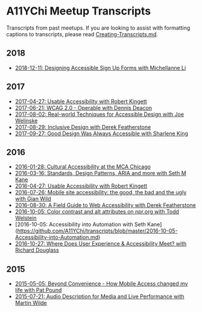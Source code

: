 # A11YChi Meetup Transcripts
Transcripts from past meetups. If you are looking to assist with formatting captions to transcripts, please read [Creating-Transcripts.md](https://github.com/A11YChi/transcripts/blob/master/Creating-Transcripts.md).

## 2018
* [2018-12-11: Designing Accessible Sign Up Forms with Michellanne Li](https://github.com/A11YChi/transcripts/blob/master/2018-12-11-Designing-Accessible-Sign-Up-Forms.md)

## 2017
* [2017-04-27: Usable Accessibility with Robert Kingett](https://github.com/A11YChi/transcripts/blob/master/2016-04-27-Usable-Accessibility.md)
* [2017-06-21: WCAG 2.0 - Operable with Dennis Deacon](https://github.com/A11YChi/transcripts/blob/master/2017-06-17-WCAG-Operable.md)
* [2017-08-02: Real-world Techniques for Accessible Design with Joe Welinske](https://github.com/A11YChi/transcripts/blob/master/2017-08-02-Real-world-Techniques-for-Accessible-Design.md)
* [2017-08-29: Inclusive Design with Derek Featherstone](https://github.com/A11YChi/transcripts/blob/master/2017-08-29-Inclusive-Design.md)
* [2017-09-27: Good Design Was Always Accessible with Sharlene King](https://github.com/A11YChi/transcripts/blob/master/2017-09-27-Good-Design-Was-Always-Accessible.md)

## 2016
* [2016-01-28: Cultural Accessibility at the MCA Chicago](https://github.com/A11YChi/transcripts/blob/master/2016-01-28-Cultural-Accessibility-at-the-MCA-Chicago.md)
* [2016-03-16: Standards, Design Patterns, ARIA and more with Seth M Kane](https://github.com/A11YChi/transcripts/blob/master/2016-03-16-Standards-Design-Patterns-ARIA-and-more.md)
* [2016-04-27: Usable Accessibility with Robert Kingett](https://github.com/A11YChi/transcripts/blob/master/2016-04-27-Usable-Accessibility.md)
* [2016-07-26: Mobile site accessibility: the good, the bad and the ugly with Gian Wild](https://github.com/A11YChi/transcripts/blob/master/2016-07-26-Mobile-site-accessibility.md)
* [2016-08-30: A Field Guide to Web Accessibility with Derek Featherstone](https://github.com/A11YChi/transcripts/blob/master/2016-08-30-A-Field-Guide-to-Web-Accessibility.md)
* [2016-10-05: Color contrast and alt attributes on npr.org with Todd Welstein](https://github.com/A11YChi/transcripts/blob/master/2016-10-05-Color-contrast-and-alt-attributes-on-npr.md)
* [2016-10-05: Accessibility into Automation with Seth Kane] 
(https://github.com/A11YChi/transcripts/blob/master/2016-10-05-Accessibility-into-Automation.md)
* [2016-10-27: Where Does User Experience & Accessibility Meet? with Richard Douglass](https://github.com/A11YChi/transcripts/blob/master/2016-10-27-Where-Does-User-Experience-Accessibility-Meet.md)

## 2015
* [2015-05-05: Beyond Convenience - How Mobile Access changed my life with Pat Pound](https://github.com/A11YChi/transcripts/blob/master/2015-05-05-Beyond-Convenience.md)
* [2015-07-21: Audio Description for Media and Live Performance with Martin Wilde](https://github.com/A11YChi/transcripts/blob/master/2015-07-21-Audio-Description.md)

